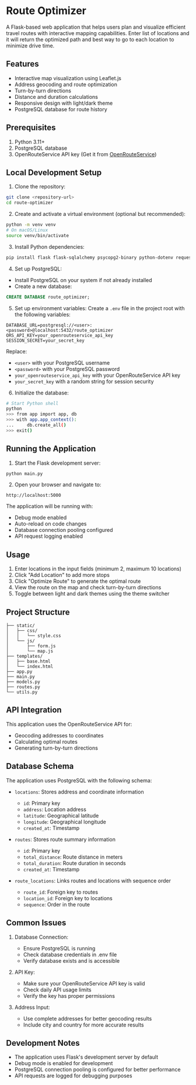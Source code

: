 # Route Optimizer
A Flask-based web application that helps users plan and visualize efficient travel routes with interactive mapping capabilities.
Enter list of locations and it will return the optimized path and best way to go to each location to minimize drive time.

## Features
- Interactive map visualization using Leaflet.js
- Address geocoding and route optimization
- Turn-by-turn directions
- Distance and duration calculations
- Responsive design with light/dark theme
- PostgreSQL database for route history

## Prerequisites
1. Python 3.11+
2. PostgreSQL database
3. OpenRouteService API key (Get it from [OpenRouteService](https://openrouteservice.org/dev/#/signup))

## Local Development Setup
1. Clone the repository:
```bash
git clone <repository-url>
cd route-optimizer
```

2. Create and activate a virtual environment (optional but recommended):
```bash
python -m venv venv
# On macOS/Linux
source venv/bin/activate
```

3. Install Python dependencies:
```bash
pip install flask flask-sqlalchemy psycopg2-binary python-dotenv requests gunicorn email-validator
```

4. Set up PostgreSQL:
- Install PostgreSQL on your system if not already installed
- Create a new database:
```sql
CREATE DATABASE route_optimizer;
```

5. Set up environment variables:
Create a `.env` file in the project root with the following variables:
```
DATABASE_URL=postgresql://<user>:<password>@localhost:5432/route_optimizer
ORS_API_KEY=your_openrouteservice_api_key
SESSION_SECRET=your_secret_key
```

Replace:
- `<user>` with your PostgreSQL username
- `<password>` with your PostgreSQL password
- `your_openrouteservice_api_key` with your OpenRouteService API key
- `your_secret_key` with a random string for session security

6. Initialize the database:
```bash
# Start Python shell 
python
>>> from app import app, db
>>> with app.app_context():
...     db.create_all()
>>> exit()
```

## Running the Application

1. Start the Flask development server:
```bash
python main.py
```

2. Open your browser and navigate to:
```
http://localhost:5000
```

The application will be running with:
- Debug mode enabled
- Auto-reload on code changes
- Database connection pooling configured
- API request logging enabled

## Usage

1. Enter locations in the input fields (minimum 2, maximum 10 locations)
2. Click "Add Location" to add more stops
3. Click "Optimize Route" to generate the optimal route
4. View the route on the map and check turn-by-turn directions
5. Toggle between light and dark themes using the theme switcher

## Project Structure

```
├── static/
│   ├── css/
│   │   └── style.css
│   └── js/
│       ├── form.js
│       └── map.js
├── templates/
│   ├── base.html
│   └── index.html
├── app.py
├── main.py
├── models.py
├── routes.py
└── utils.py
```

## API Integration

This application uses the OpenRouteService API for:
- Geocoding addresses to coordinates
- Calculating optimal routes
- Generating turn-by-turn directions

## Database Schema

The application uses PostgreSQL with the following schema:

- `locations`: Stores address and coordinate information
  - `id`: Primary key
  - `address`: Location address
  - `latitude`: Geographical latitude
  - `longitude`: Geographical longitude
  - `created_at`: Timestamp

- `routes`: Stores route summary information
  - `id`: Primary key
  - `total_distance`: Route distance in meters
  - `total_duration`: Route duration in seconds
  - `created_at`: Timestamp

- `route_locations`: Links routes and locations with sequence order
  - `route_id`: Foreign key to routes
  - `location_id`: Foreign key to locations
  - `sequence`: Order in the route

## Common Issues

1. Database Connection:
   - Ensure PostgreSQL is running
   - Check database credentials in .env file
   - Verify database exists and is accessible

2. API Key:
   - Make sure your OpenRouteService API key is valid
   - Check daily API usage limits
   - Verify the key has proper permissions

3. Address Input:
   - Use complete addresses for better geocoding results
   - Include city and country for more accurate results

## Development Notes

- The application uses Flask's development server by default
- Debug mode is enabled for development
- PostgreSQL connection pooling is configured for better performance
- API requests are logged for debugging purposes
